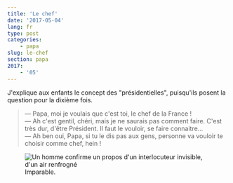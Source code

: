 ```yaml
---
title: 'Le chef'
date: '2017-05-04'
lang: fr
type: post
categories:
    - papa
slug: le-chef
section: papa
2017:
    - '05'
---
```


J'explique aux enfants le concept des "présidentielles", puisqu'ils posent la question pour la dixième fois.

<!-- more -->

> — Papa, moi je voulais que c'est toi, le chef de la France !  
> — Ah c'est gentil, chéri, mais je ne saurais pas comment faire. C'est très dur, d'être Président. Il faut le vouloir, se faire connaitre…  
> — Ah ben oui, Papa, si tu le dis pas aux gens, personne va vouloir te choisir comme chef, hein !  

<figure>
  <img src="{{<fileFolder>}}sure.gif" alt="Un homme confirme un propos d'un interlocuteur invisible, d'un air renfrogné"/>
  <figcaption>Imparable.</figcaption>
</figure>